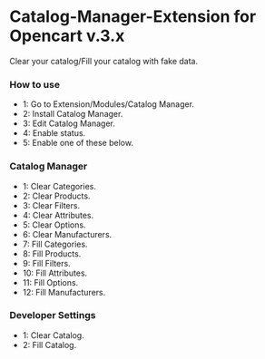 # Catalog-Manager-Extension for Opencart v.3.x
Clear your catalog/Fill your catalog with fake data.

### How to use

- 1: Go to Extension/Modules/Catalog Manager.
- 2: Install Catalog Manager.
- 3: Edit Catalog Manager.
- 4: Enable status.
- 5: Enable one of these below.

### Catalog Manager

- 1: Clear Categories.
- 2: Clear Products.
- 3: Clear Filters.
- 4: Clear Attributes.
- 5: Clear Options.
- 6: Clear Manufacturers.
- 7: Fill Categories.
- 8: Fill Products.
- 9: Fill Filters.
- 10: Fill Attributes.
- 11: Fill Options.
- 12: Fill Manufacturers.

### Developer Settings

- 1: Clear Catalog.
- 2: Fill Catalog.